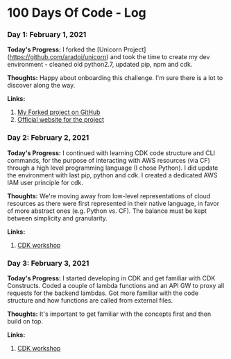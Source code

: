 # 100 Days Of Code - Log

### Day 1: February 1, 2021

**Today's Progress:** I forked the [Unicorn Project] (https://github.com/aradoi/unicorn) and took the time to create my dev environment - cleaned old python2.7, updated pip, npm and cdk. 

**Thoughts:** Happy about onboarding this challenge. I'm sure there is a lot to discover along the way.

**Links:**

1. [My Forked project on GitHub](https://github.com/aradoi/unicorn.git)
2. [Official website for the project](https://www.matscloud.com/docs/unicorn-project/workshop/)

### Day 2: February 2, 2021

**Today's Progress:** I continued with learning CDK code structure and CLI commands, for the purpose of interacting with AWS resources (via CF) through a high level programming language (I chose Python). I did update the environment with last pip, python and cdk. I created a dedicated AWS IAM user principle for cdk.

**Thoughts:** We're moving away from low-level representations of cloud resources as there were first represented in their native language, in favor of more abstract ones (e.g. Python vs. CF). The balance must be kept between simplicity and granularity.

**Links:**

1. [CDK workshop](https://cdkworkshop.com/)

### Day 3: February 3, 2021

**Today's Progress:** I started developing in CDK and get familiar with CDK Constructs. Coded a couple of lambda functions and an API GW to proxy all requests for the backend lambdas. Got more familiar with the code structure and how functions are called from external files.

**Thoughts:** It's important to get familiar with the concepts first and then build on top.

**Links:**

1. [CDK workshop](https://cdkworkshop.com/)
